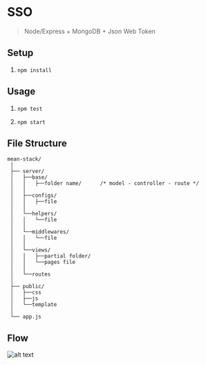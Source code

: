 # SSO
> Node/Express + MongoDB + Json Web Token

## Setup
1. `npm install`

## Usage

1. `npm test`

2. `npm start` 

## File Structure

```
mean-stack/
 │
 ├── server/
 │   ├──base/                 
 │   │   ├──folder name/      /* model - controller - route */
 │   │
 │   ├──configs/        
 │   │   ├──file
 │   │
 │   └──helpers/
 │   │   └──file
 │   │
 │   └──middlewares/
 │   │   └──file 
 │   │
 │   └──views/
 │   │   ├──partial folder/
 │   │	 └──pages file
 │   │
 │   └──routes			
 │
 ├── public/
 │   ├──css
 │   ├──js
 │   └──template    
 │
 └── app.js

```

## Flow
![alt text][logo]

[logo]: https://lh4.googleusercontent.com/TwT7Y_L9ggFdT3KAFIYxA8f5rMWLDQOpsMjhsvXSkcakzbEYfZhTh1e6u6KEqulVU5fIaMPsFQ7XTw8=w1205-h961-rw